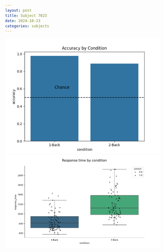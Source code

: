 ```yaml
---
layout: post
title: Subject 7023
date: 2024-10-23
categories: subjects
---
```


![](data/7023/run-13/7023_ATS_acc.png)
![](data/7023/run-13/7023_ATS_rt.png)
